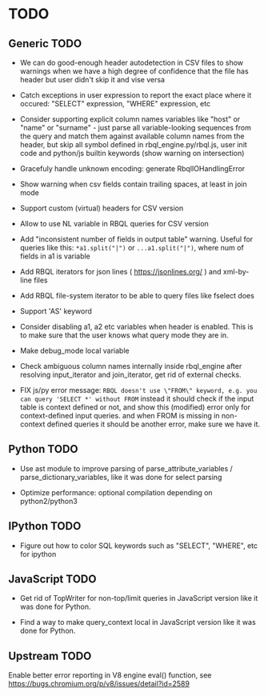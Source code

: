# TODO

## Generic TODO

* We can do good-enough header autodetection in CSV files to show warnings when we have a high degree of confidence that the file has header but user didn't skip it and vise versa

* Catch exceptions in user expression to report the exact place where it occured: "SELECT" expression, "WHERE" expression, etc

* Consider supporting explicit column names variables like "host" or "name" or "surname" - just parse all variable-looking sequences from the query and match them against available column names from the header, but skip all symbol defined in rbql_engine.py/rbql.js, user init code and python/js builtin keywords (show warning on intersection)

* Gracefuly handle unknown encoding: generate RbqlIOHandlingError

* Show warning when csv fields contain trailing spaces, at least in join mode

* Support custom (virtual) headers for CSV version

* Allow to use NL variable in RBQL queries for CSV version

* Add "inconsistent number of fields in output table" warning. Useful for queries like this: `*a1.split("|")` or `...a1.split("|")`, where num of fields in a1 is variable

* Add RBQL iterators for json lines ( https://jsonlines.org/ ) and xml-by-line files

* Add RBQL file-system iterator to be able to query files like fselect does

* Support 'AS' keyword

* Consider disabling a1, a2 etc variables when header is enabled. This is to make sure that the user knows what query mode they are in.

* Make debug_mode local variable

* Check ambiguous column names internally inside rbql_engine after resolving input_iterator and join_iterator, get rid of external checks.

* FIX js/py error message: `RBQL doesn't use \"FROM\" keyword, e.g. you can query 'SELECT *' without FROM` instead it should check if the input table is context defined or not, and show this (modified) error only for context-defined input queries. and when FROM is missing in non-context defined queries it should be another error, make sure we have it.

## Python TODO

* Use ast module to improve parsing of parse_attribute_variables / parse_dictionary_variables, like it was done for select parsing

* Optimize performance: optional compilation depending on python2/python3

## IPython TODO

* Figure out how to color SQL keywords such as "SELECT", "WHERE", etc for ipython

## JavaScript TODO

* Get rid of TopWriter for non-top/limit queries in JavaScript version like it was done for Python.

* Find a way to make query_context local in JavaScript version like it was done for Python.

## Upstream TODO

Enable better error reporting in V8 engine eval() function, see https://bugs.chromium.org/p/v8/issues/detail?id=2589

